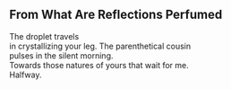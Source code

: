 From What Are Reflections Perfumed
----------------------------------
The droplet travels  
in crystallizing your leg. The parenthetical cousin  
pulses in the silent morning.  
Towards those natures of yours that wait for me.  
Halfway.  
